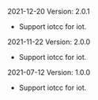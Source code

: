 2021-12-20 Version: 2.0.1
- Support iotcc for iot.

2021-11-22 Version: 2.0.0
- Support iotcc for iot.

2021-07-12 Version: 1.0.0
- Support iotcc for iot.

